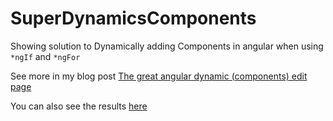 # SuperDynamicsComponents

Showing solution to Dynamically adding Components in angular when using `*ngIf` and `*ngFor`

See more in my blog post [The great angular dynamic (components) edit page](https://bresleveloper.blogspot.com/2019/07/the-great-angular-dynamic-components.html)

You can also see the results [here](https://bresleveloper.github.io/ngSuperDynamicsComponent/)